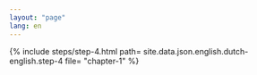 ```yaml
---
layout: "page"
lang: en
---
```

{% include steps/step-4.html path= site.data.json.english.dutch-english.step-4
                      file= "chapter-1"
%}
